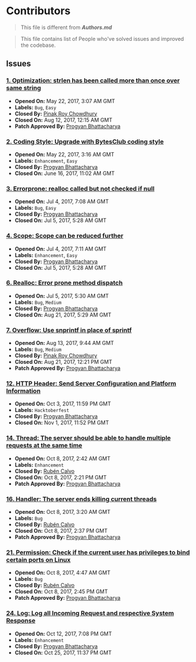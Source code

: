 # Contributors

> This file is different from _**Authors.md**_

> This file contains list of People who've solved issues and improved the codebase.

## Issues

### [1. Optimization: strlen has been called more than once over same string](https://github.com/BytesClub/serverX/issues/1)

* **Opened On:** May 22, 2017, 3:07 AM GMT
* **Labels:** `Bug`, `Easy`
* **Closed By:** [Pinak Roy Chowdhury](https://github.com/Pinak17)
* **Closed On:** Aug 12, 2017, 12:15 AM GMT
* **Patch Approved By:** [Progyan Bhattacharya](https://github.com/Progyan1997)

### [2. Coding Style: Upgrade with BytesClub coding style](https://github.com/BytesClub/serverX/issues/2)

* **Opened On:** May 22, 2017, 3:16 AM GMT
* **Labels:** `Enhancement`, `Easy`
* **Closed By:** [Progyan Bhattacharya](https://github.com/Progyan1997)
* **Closed On:** June 16, 2017, 11:02 AM GMT

### [3. Errorprone: realloc called but not checked if null](https://github.com/BytesClub/serverX/issues/3)

* **Opened On:** Jul 4, 2017, 7:08 AM GMT
* **Labels:** `Bug`, `Easy`
* **Closed By:** [Progyan Bhattacharya](https://github.com/Progyan1997)
* **Closed On:** Jul 5, 2017, 5:28 AM GMT

### [4. Scope: Scope can be reduced further](https://github.com/BytesClub/serverX/issues/4)

* **Opened On:** Jul 4, 2017, 7:11 AM GMT
* **Labels:** `Enhancement`, `Easy`
* **Closed By:** [Progyan Bhattacharya](https://github.com/Progyan1997)
* **Closed On:** Jul 5, 2017, 5:28 AM GMT

### [6. Realloc: Error prone method dispatch](https://github.com/BytesClub/serverX/issues/6)

* **Opened On:** Jul 5, 2017, 5:30 AM GMT
* **Labels:** `Bug`, `Medium`
* **Closed By:** [Progyan Bhattacharya](https://github.com/Progyan1997)
* **Closed On:** Aug 21, 2017, 5:29 AM GMT

### [7. Overflow: Use snprintf in place of sprintf](https://github.com/BytesClub/serverX/issues/7)

* **Opened On:** Aug 13, 2017, 9:44 AM GMT
* **Labels:** `Bug`, `Medium`
* **Closed By:** [Pinak Roy Chowdhury](https://github.com/Pinak17)
* **Closed On:** Aug 21, 2017, 12:21 PM GMT
* **Patch Approved By:** [Progyan Bhattacharya](https://github.com/Progyan1997)

### [12. HTTP Header: Send Server Configuration and Platform Information](https://github.com/BytesClub/serverX/issues/12)

* **Opened On:** Oct 3, 2017, 11:59 PM GMT
* **Labels:** `Hacktoberfest`
* **Closed By:** [Progyan Bhattacharya](https://github.com/Progyan1997)
* **Closed On:** Nov 1, 2017, 11:52 PM GMT

### [14. Thread: The server should be able to handle multiple requests at the same time](https://github.com/BytesClub/serverX/issues/14)

* **Opened On:** Oct 8, 2017, 2:42 AM GMT
* **Labels:** `Enhancement`
* **Closed By:** [Rubén Calvo](https://github.com/rubencm)
* **Closed On:** Oct 8, 2017, 2:21 PM GMT
* **Patch Approved By:** [Progyan Bhattacharya](https://github.com/Progyan1997)

### [16. Handler: The server ends killing current threads](https://github.com/BytesClub/serverX/issues/16)

* **Opened On:** Oct 8, 2017, 3:20 AM GMT
* **Labels:** `Bug`
* **Closed By:** [Rubén Calvo](https://github.com/rubencm)
* **Closed On:** Oct 8, 2017, 2:37 PM GMT
* **Patch Approved By:** [Progyan Bhattacharya](https://github.com/Progyan1997)

### [21. Permission: Check if the current user has privileges to bind certain ports on Linux](https://github.com/BytesClub/serverX/issues/21)

* **Opened On:** Oct 8, 2017, 4:47 AM GMT
* **Labels:** `Bug`
* **Closed By:** [Rubén Calvo](https://github.com/rubencm)
* **Closed On:** Oct 8, 2017, 2:45 PM GMT
* **Patch Approved By:** [Progyan Bhattacharya](https://github.com/Progyan1997)

### [24. Log: Log all Incoming Request and respective System Response](https://github.com/BytesClub/serverX/issues/24)

* **Opened On:** Oct 12, 2017, 7:08 PM GMT
* **Labels:** `Enhancement`
* **Closed By:** [Progyan Bhattacharya](https://github.com/Progyan1997)
* **Closed On:** Oct 25, 2017, 11:37 PM GMT
